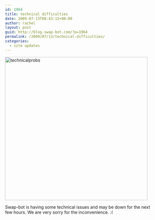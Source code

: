 ```yaml
---
id: 1964
title: technical difficulties
date: 2009-07-13T08:43:13+00:00
author: rachel
layout: post
guid: http://blog.swap-bot.com/?p=1964
permalink: /2009/07/13/technical-difficulties/
categories:
  - site updates
---
```

<img src="http://blog.swap-bot.com/wp-content/uploads/2009/07/technicalprobs.jpg" alt="technicalprobs" title="technicalprobs" width="470" height="472" class="alignnone size-full wp-image-1965" />

Swap-bot is having some technical issues and may be down for the next few hours. We are very sorry for the inconvenience. <img src="http://blog.swap-bot.com/wp-includes/images/smilies/frownie.png" alt=":(" class="wp-smiley" style="height: 1em; max-height: 1em;" />